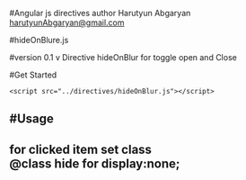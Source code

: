 #Angular js directives
  author Harutyun Abgaryan harutyunAbgaryan@gmail.com

#hideOnBlure.js

#version 0.1 v
  Directive hideOnBlur for toggle open and Close
  
#Get Started
  
    <script src="../directives/hideOnBlur.js"></script>
  
#Usage
------------------
  for clicked item set  class
    <div class="clickedClass">
      <div hide-on-blure="clickedClass hide" >
      </div>
    </div>
  @class hide
  for display:none;
-------------------
